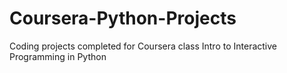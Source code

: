 # Coursera-Python-Projects
Coding projects completed for Coursera class Intro to Interactive Programming in Python
